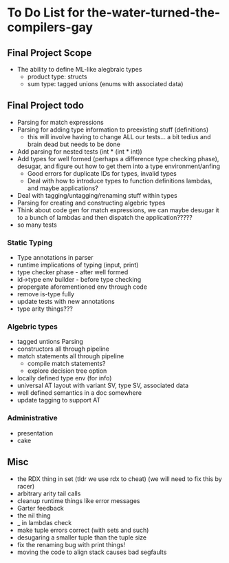 # To Do List for the-water-turned-the-compilers-gay

## Final Project Scope

- The ability to define ML-like alegbraic types
    - product type: structs
    - sum type: tagged unions (enums with associated data)

## Final Project todo

- Parsing for match expressions
- Parsing for adding type information to preexisting stuff (definitions)
    - this will involve having to change ALL our tests... a bit tedius and brain dead but needs to be done
- Add parsing for nested tests (int * (int * int))
- Add types for well formed (perhaps a difference type checking phase), desugar, and figure out how to get them into a type environment/anfing
    - Good errors for duplicate IDs for types, invalid types
    - Deal with how to introduce types to function definitions lambdas, and maybe applications?
- Deal with tagging/untagging/renaming stuff within types
- Parsing for creating and constructing algebric types
- Think about code gen for match expressions, we can maybe desugar it to a bunch of lambdas and then dispatch the application?????
- so many tests

### Static Typing
- Type annotations in parser
- runtime implications of typing (input, print)
- type checker phase - after well formed
- id->type env builder - before type checking
- propergate aforementioned env through code
- remove is-type fully
- update tests with new annotations
- type arity things???

### Algebric types
- tagged untions Parsing
- constructors all through pipeline
- match statements all through pipeline
    - compile match statements?
    - explore decision tree option
- locally defined type env (for info)
- universal AT layout with variant SV, type SV, associated data
- well defined semantics in a doc somewhere
- update tagging to support AT

### Administrative
- presentation
- cake

## Misc

- the RDX thing in set (tldr we use rdx to cheat) (we will need to fix this by racer)
- arbitrary arity tail calls
- cleanup runtime things like error messages
- Garter feedback
- the nil thing
- _ in lambdas check
- make tuple errors correct (with sets and such)
- desugaring a smaller tuple than the tuple size
- fix the renaming bug with print things!
- moving the code to align stack causes bad segfaults
